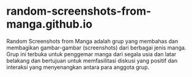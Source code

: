 # random-screenshots-from-manga.github.io
Random Screenshots from Manga adalah grup yang membahas dan membagikan gambar-gambar (screenshots) dari berbagai jenis manga. Grup ini terbuka untuk penggemar manga dari segala usia dan latar belakang dan bertujuan untuk memfasilitasi diskusi yang positif dan interaksi yang menyenangkan antara para anggota grup.
